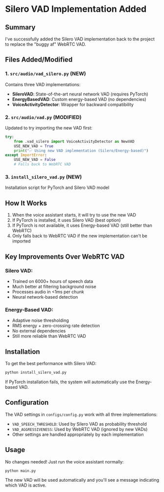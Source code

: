 # Silero VAD Implementation Added

## Summary

I've successfully added the Silero VAD implementation back to the project to replace the "buggy af" WebRTC VAD.

## Files Added/Modified

### 1. **`src/audio/vad_silero.py`** (NEW)
Contains three VAD implementations:
- **SileroVAD**: State-of-the-art neural network VAD (requires PyTorch)
- **EnergyBasedVAD**: Custom energy-based VAD (no dependencies)
- **VoiceActivityDetector**: Wrapper for backward compatibility

### 2. **`src/audio/vad.py`** (MODIFIED)
Updated to try importing the new VAD first:
```python
try:
    from .vad_silero import VoiceActivityDetector as NewVAD
    USE_NEW_VAD = True
    print("✅ Using new VAD implementation (Silero/Energy-based)")
except ImportError:
    USE_NEW_VAD = False
    # Falls back to WebRTC VAD
```

### 3. **`install_silero_vad.py`** (NEW)
Installation script for PyTorch and Silero VAD model

## How It Works

1. When the voice assistant starts, it will try to use the new VAD
2. If PyTorch is installed, it uses Silero VAD (best option)
3. If PyTorch is not available, it uses Energy-based VAD (still better than WebRTC)
4. Only falls back to WebRTC VAD if the new implementation can't be imported

## Key Improvements Over WebRTC VAD

### Silero VAD:
- Trained on 6000+ hours of speech data
- Much better at filtering background noise
- Processes audio in <1ms per chunk
- Neural network-based detection

### Energy-Based VAD:
- Adaptive noise thresholding
- RMS energy + zero-crossing rate detection
- No external dependencies
- Still more reliable than WebRTC VAD

## Installation

To get the best performance with Silero VAD:
```bash
python install_silero_vad.py
```

If PyTorch installation fails, the system will automatically use the Energy-based VAD.

## Configuration

The VAD settings in `configs/config.py` work with all three implementations:
- `VAD_SPEECH_THRESHOLD`: Used by Silero VAD as probability threshold
- `VAD_AGGRESSIVENESS`: Used by WebRTC VAD (ignored by new VADs)
- Other settings are handled appropriately by each implementation

## Usage

No changes needed! Just run the voice assistant normally:
```bash
python main.py
```

The new VAD will be used automatically and you'll see a message indicating which VAD is active.